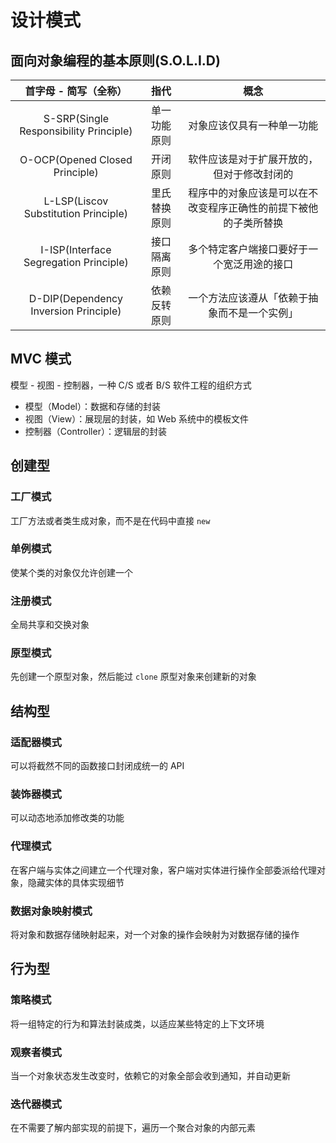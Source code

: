 # 设计模式

## 面向对象编程的基本原则(S.O.L.I.D)

| 首字母 - 简写（全称）                  | 指代         | 概念                                                             |
| :---:                                  | :---:        | :---:                                                            |
| S-SRP(Single Responsibility Principle) | 单一功能原则 | 对象应该仅具有一种单一功能                                       |
| O-OCP(Opened Closed Principle)         | 开闭原则     | 软件应该是对于扩展开放的，但对于修改封闭的                       |
| L-LSP(Liscov Substitution Principle)   | 里氏替换原则 | 程序中的对象应该是可以在不改变程序正确性的前提下被他的子类所替换 |
| I-ISP(Interface Segregation Principle) | 接口隔离原则 | 多个特定客户端接口要好于一个宽泛用途的接口                       |
| D-DIP(Dependency Inversion Principle)  | 依赖反转原则 | 一个方法应该遵从「依赖于抽象而不是一个实例」                     |

## MVC 模式

模型 - 视图 - 控制器，一种 C/S 或者 B/S 软件工程的组织方式

- 模型（Model）：数据和存储的封装
- 视图（View）：展现层的封装，如 Web 系统中的模板文件
- 控制器（Controller）：逻辑层的封装

## 创建型

### 工厂模式

工厂方法或者类生成对象，而不是在代码中直接 `new`

### 单例模式

使某个类的对象仅允许创建一个

### 注册模式

全局共享和交换对象

### 原型模式

先创建一个原型对象，然后能过 `clone` 原型对象来创建新的对象

## 结构型

### 适配器模式

可以将截然不同的函数接口封闭成统一的 API

### 装饰器模式

可以动态地添加修改类的功能

### 代理模式

在客户端与实体之间建立一个代理对象，客户端对实体进行操作全部委派给代理对象，隐藏实体的具体实现细节

### 数据对象映射模式

将对象和数据存储映射起来，对一个对象的操作会映射为对数据存储的操作

## 行为型

### 策略模式

将一组特定的行为和算法封装成类，以适应某些特定的上下文环境

### 观察者模式

当一个对象状态发生改变时，依赖它的对象全部会收到通知，并自动更新

### 迭代器模式

在不需要了解内部实现的前提下，遍历一个聚合对象的内部元素
